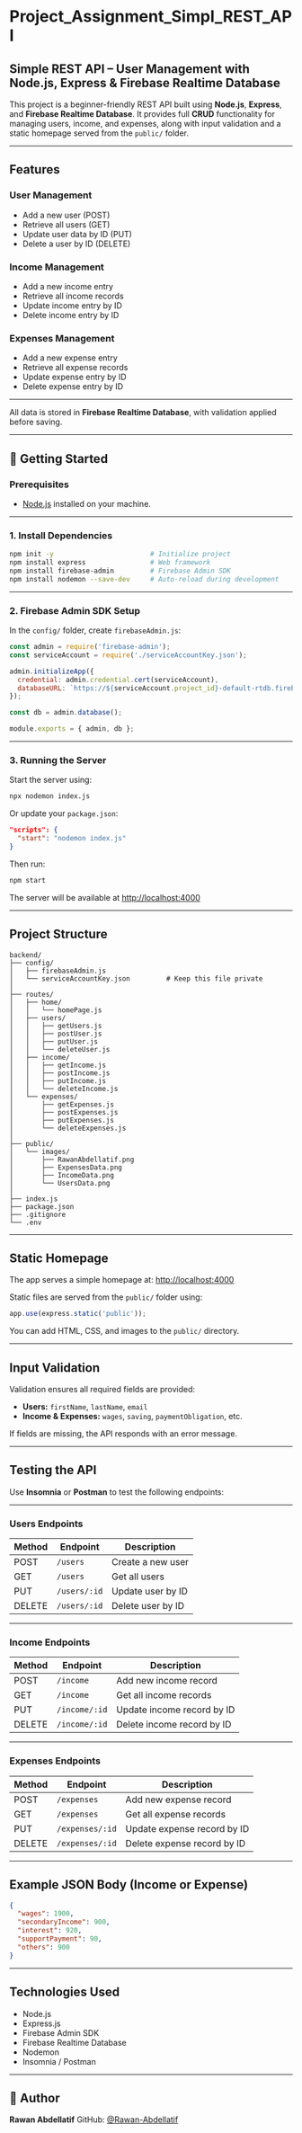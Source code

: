 
# Project\_Assignment\_Simpl\_REST\_API

## Simple REST API – User Management with Node.js, Express & Firebase Realtime Database

This project is a beginner-friendly REST API built using **Node.js**, **Express**, and **Firebase Realtime Database**. It provides full **CRUD** functionality for managing users, income, and expenses, along with input validation and a static homepage served from the `public/` folder.

---

##  Features

### User Management

* Add a new user (POST)
* Retrieve all users (GET)
* Update user data by ID (PUT)
* Delete a user by ID (DELETE)



###  Income Management

* Add a new income entry
* Retrieve all income records
* Update income entry by ID
* Delete income entry by ID

###  Expenses Management

* Add a new expense entry
* Retrieve all expense records
* Update expense entry by ID
* Delete expense entry by ID

---
All data is stored in **Firebase Realtime Database**, with validation applied before saving.

---

## 🚀 Getting Started

### Prerequisites

* [Node.js](https://nodejs.org/en/download/) installed on your machine.

---

### 1. Install Dependencies

```bash
npm init -y                        # Initialize project
npm install express                # Web framework
npm install firebase-admin         # Firebase Admin SDK
npm install nodemon --save-dev     # Auto-reload during development
```

---

### 2. Firebase Admin SDK Setup

In the `config/` folder, create `firebaseAdmin.js`:

```js
const admin = require('firebase-admin');
const serviceAccount = require('./serviceAccountKey.json');

admin.initializeApp({
  credential: admin.credential.cert(serviceAccount),
  databaseURL: `https://${serviceAccount.project_id}-default-rtdb.firebaseio.com/`
});

const db = admin.database();

module.exports = { admin, db };
```

---

### 3. Running the Server

Start the server using:

```bash
npx nodemon index.js
```

Or update your `package.json`:

```json
"scripts": {
  "start": "nodemon index.js"
}
```

Then run:

```bash
npm start
```

The server will be available at [http://localhost:4000](http://localhost:4000)

---

##  Project Structure

```
backend/
├── config/
│   ├── firebaseAdmin.js
│   └── serviceAccountKey.json         # Keep this file private
│
├── routes/
│   ├── home/
│   │   └── homePage.js
│   ├── users/
│   │   ├── getUsers.js
│   │   ├── postUser.js
│   │   ├── putUser.js
│   │   └── deleteUser.js
│   ├── income/
│   │   ├── getIncome.js
│   │   ├── postIncome.js
│   │   ├── putIncome.js
│   │   └── deleteIncome.js
│   └── expenses/
│       ├── getExpenses.js
│       ├── postExpenses.js
│       ├── putExpenses.js
│       └── deleteExpenses.js
│
├── public/
│   └── images/
│       ├── RawanAbdellatif.png
│       ├── ExpensesData.png
│       ├── IncomeData.png
│       └── UsersData.png
│
├── index.js
├── package.json
├── .gitignore
└── .env
```

---

##  Static Homepage

The app serves a simple homepage at:
[http://localhost:4000](http://localhost:4000)

Static files are served from the `public/` folder using:

```js
app.use(express.static('public'));
```

You can add HTML, CSS, and images to the `public/` directory.

---

##  Input Validation

Validation ensures all required fields are provided:

* **Users:** `firstName`, `lastName`, `email`
* **Income & Expenses:** `wages`, `saving`, `paymentObligation`, etc.

If fields are missing, the API responds with an error message.

---

## Testing the API

Use **Insomnia** or **Postman** to test the following endpoints:

---

### Users Endpoints

| Method | Endpoint     | Description       |
| ------ | ------------ | ----------------- |
| POST   | `/users`     | Create a new user |
| GET    | `/users`     | Get all users     |
| PUT    | `/users/:id` | Update user by ID |
| DELETE | `/users/:id` | Delete user by ID |

---

###  Income Endpoints

| Method | Endpoint      | Description                |
| ------ | ------------- | -------------------------- |
| POST   | `/income`     | Add new income record      |
| GET    | `/income`     | Get all income records     |
| PUT    | `/income/:id` | Update income record by ID |
| DELETE | `/income/:id` | Delete income record by ID |

---

###  Expenses Endpoints

| Method | Endpoint        | Description                 |
| ------ | --------------- | --------------------------- |
| POST   | `/expenses`     | Add new expense record      |
| GET    | `/expenses`     | Get all expense records     |
| PUT    | `/expenses/:id` | Update expense record by ID |
| DELETE | `/expenses/:id` | Delete expense record by ID |

---

##  Example JSON Body (Income or Expense)

```json
{
  "wages": 1900,
  "secondaryIncome": 900,
  "interest": 920,
  "supportPayment": 90,
  "others": 900
}
```

---

##  Technologies Used

* Node.js
* Express.js
* Firebase Admin SDK
* Firebase Realtime Database
* Nodemon
* Insomnia / Postman

---

## 🙋 Author

**Rawan Abdellatif**
GitHub: [@Rawan-Abdellatif](https://github.com/Rawan-Abdellatif)


